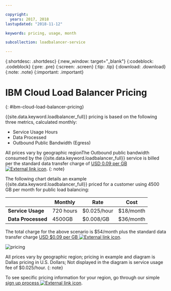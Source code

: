 ```yaml
---

copyright:
  years: 2017, 2018
lastupdated: "2018-11-12"

keywords: pricing, usage, month

subcollection: loadbalancer-service

---
```


{:shortdesc: .shortdesc}
{:new_window: target="_blank"}
{:codeblock: .codeblock}
{:pre: .pre}
{:screen: .screen}
{:tip: .tip}
{:download: .download}
{:note: .note}
{:important: .important}


# IBM Cloud Load Balancer Pricing
{: #ibm-cloud-load-balancer-pricing}

{{site.data.keyword.loadbalancer_full}} pricing is based on the following three metrics, calculated monthly:

* Service Usage Hours
* Data Processed
* Outbound Public Bandwidth (Egress)

All prices vary by geographic regionThe Outbound public bandwidth consumed by the {{site.data.keyword.loadbalancer_full}} service is billed per the standard data transfer charge of [USD 0.09 per GB ![External link icon](../../icons/launch-glyph.svg "External link icon")](https://www.ibm.com/cloud/bandwidth).
{: note}

The following chart details an example {{site.data.keyword.loadbalancer_full}} priced for a customer using 4500 GB per month for public load balancing:

| | Monthly | Rate | Cost |
| ------------- | ------------- | ------------- | ------------- |
| **Service Usage** | 720 hours | $0.025/hour | $18/month |
| **Data Processed** | 4500GB | $0.008/GB | $36/month |

The total charge for the above scenario is $54/month plus the standard data transfer charge [USD $0.09 per GB ![External link icon](../../icons/launch-glyph.svg "External link icon")](https://www.ibm.com/cloud/bandwidth).

![pricing](./images/pricing.png)


All prices vary by geographic region; pricing in example and diagram is Dallas pricing in U.S. Dollars; Not displayed in the diagram is service usage fee of $0.025/hour.
{: note}

To see specific pricing information for your region, go through our simple [sign up process ![External link icon](../../icons/launch-glyph.svg "External link icon")](https://console.bluemix.net/catalog/infrastructure/load-balancer-group).
